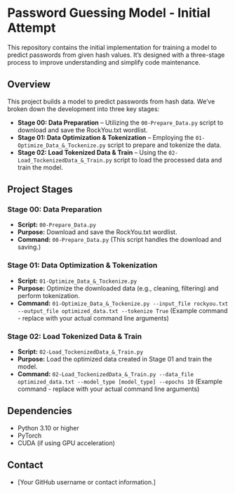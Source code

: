 # Password Guessing Model - Initial Attempt

This repository contains the initial implementation for training a model to predict passwords from given hash values. It’s designed with a three-stage process to improve understanding and simplify code maintenance.

## Overview

This project builds a model to predict passwords from hash data. We’ve broken down the development into three key stages:

*   **Stage 00: Data Preparation** – Utilizing the `00-Prepare_Data.py` script to download and save the RockYou.txt wordlist.
*   **Stage 01: Data Optimization & Tokenization** – Employing the `01-Optimize_Data_&_Tockenize.py` script to prepare and tokenize the data.
*   **Stage 02: Load Tokenized Data & Train** – Using the `02-Load_TockenizedData_&_Train.py` script to load the processed data and train the model.

## Project Stages

### Stage 00: Data Preparation

*   **Script:** `00-Prepare_Data.py`
*   **Purpose:** Download and save the RockYou.txt wordlist.
*   **Command:** `00-Prepare_Data.py` (This script handles the download and saving.)

### Stage 01: Data Optimization & Tokenization

*   **Script:** `01-Optimize_Data_&_Tockenize.py`
*   **Purpose:** Optimize the downloaded data (e.g., cleaning, filtering) and perform tokenization.
*   **Command:** `01-Optimize_Data_&_Tockenize.py --input_file rockyou.txt --output_file optimized_data.txt --tokenize True` (Example command - replace with your actual command line arguments)

### Stage 02: Load Tokenized Data & Train

*   **Script:** `02-Load_TockenizedData_&_Train.py`
*   **Purpose:** Load the optimized data created in Stage 01 and train the model.
*   **Command:** `02-Load_TockenizedData_&_Train.py --data_file optimized_data.txt --model_type [model_type] --epochs 10` (Example command - replace with your actual command line arguments)

## Dependencies

*   Python 3.10 or higher
*   PyTorch
*   CUDA (if using GPU acceleration)

## Contact

*   [Your GitHub username or contact information.]
